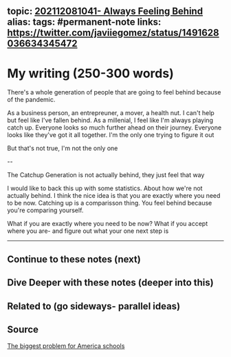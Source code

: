 topic: [202112081041- Always Feeling Behind](.md)
alias: 
tags: #permanent-note
links: https://twitter.com/javiiegomez/status/1491628036634345472
---

# My writing (250-300 words)

There's a whole generation of people that are going to feel behind because of the pandemic. 

As a business person, an entrepreuner, a mover, a health nut. I can't help but feel like I've fallen behind. As a millenial, I feel like I'm always playing catch up. Everyone looks so much further ahead on their journey. Everyone looks like they've got it all together. I'm the only one trying to figure it out

But that's not true, I'm not the only one

--

The Catchup Generation is not actually behind, they just feel that way

I would like to back this up with some statistics. About how we're not actually behind. I think the nice idea is that you are exactly where you need to be now. Catching up is a comparisson thing. You feel behind because you're comparing yourself.

What if you are exactly where you need to be now?
What if you accept where you are- and figure out what your one next step is

---
## Continue to these notes (next)
		
## Dive Deeper with these notes (deeper into this)
		
## Related to (go sideways- parallel ideas)
	
## Source
[The biggest problem for America schools](https://www.theatlantic.com/politics/archive/2021/04/how-do-students-catch-up-after-a-lost-year/618509/)